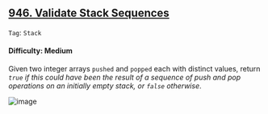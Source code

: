 ## [946. Validate Stack Sequences](https://leetcode.com/problems/validate-stack-sequences/)

```Tag```: ```Stack```

#### Difficulty: Medium

Given two integer arrays ```pushed``` and ```popped``` each with distinct values, return _```true``` if this could have been the result of a sequence of push and pop operations on an initially empty stack, or ```false``` otherwise_.

 ![image](https://user-images.githubusercontent.com/35042430/231628687-04d8cf19-13ac-4920-a0e5-b90112603a03.png)
